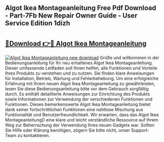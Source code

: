 ## Algot Ikea Montageanleitung Free Pdf Download - Part-7Fb New Repair Owner Guide - User Service Edition 1dizh

# <h2><a href="http://df6n64.blite.top/?on=Algot+Ikea+Montageanleitung">🔗Download 👉🔴 Algot Ikea Montageanleitung</a></h2>

[![Algot Ikea Montageanleitung new download](https://i.imgur.com/lujVjoI.png)](http://df6n64.blite.top/?on=Algot+Ikea+Montageanleitung)
Grüße und willkommen in der Bedienungsanleitung für Ihr neu erhaltenes Algot Ikea Montageanleitung. Dieser umfassende Leitfaden soll Ihnen helfen, alle Funktionen und Vorteile Ihres Produkts zu verstehen und zu nutzen. Sie finden klare Anweisungen für Installation, Betrieb, Wartung und Fehlerbehebung. Um eine erfolgreiche Erfahrung mit Ihrem neuen Algot Ikea Montageanleitung zu gewährleisten, lesen Sie diese Bedienungsanleitung bitte vor dem Gebrauch sorgfältig durch. Es enthält detaillierte Anweisungen zur Einrichtung des Produkts sowie Informationen zur Verwendung der verschiedenen Funktionen und Funktionen. Dieses bemerkenswerte Algot Ikea Montageanleitung bietet dank seiner fortschrittlichen Funktionen eine nahtlose Mischung aus Funktionalität und Benutzerfreundlichkeit. Wir erwarten, dass das Algot Ikea MontageanleitungD eine klare und leicht verständliche Ressource auf Ihrem Weg zur Beherrschung der Verwendung Ihres neuen Gadgets war. Sollten Sie Hilfe oder Klärung benötigen, zögern Sie bitte nicht, unser Support-Team zu kontaktieren.
